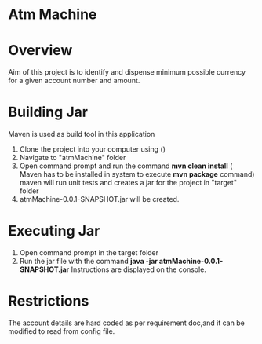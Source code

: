 # Atm Machine
# Overview
Aim of this project is to identify and dispense minimum possible currency for a given account number and amount.
# Building Jar
Maven is used as build tool in this application
1) Clone the project into your computer using ()
2) Navigate to "atmMachine" folder
3) Open command prompt and run the command **mvn clean install** ( Maven has to be installed in system to execute **mvn package** command)
   maven will run unit tests and creates a jar for the project in "target" folder
4) atmMachine-0.0.1-SNAPSHOT.jar will be created.
# Executing Jar
1) Open command prompt in the target folder
2) Run the jar file with the command **java -jar atmMachine-0.0.1-SNAPSHOT.jar**
   Instructions are displayed on the console.
# Restrictions
The account details are hard coded as per requirement doc,and it can be modified to read from config file.
